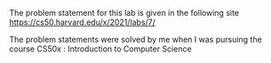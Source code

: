 The problem statement for this lab is given in the following site https://cs50.harvard.edu/x/2021/labs/7/

The problem statements were solved by me when I was pursuing the course CS50x : Introduction to Computer Science
